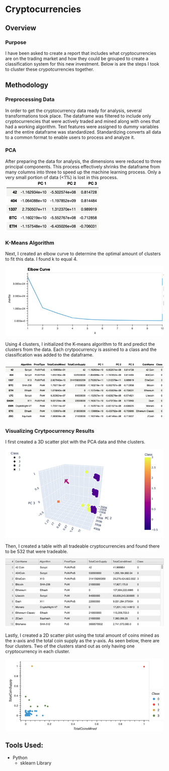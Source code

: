 # Cryptocurrencies

## Overview
### Purpose
I have been asked to create a report that includes what cryptocurrencies are on the trading market and how they could be grouped to create a classification system for this new investment. Below is are the steps I took to cluster these crypotcurrencies together.

## Methodology
### Preprocessing Data
In order to get the cryptocurrency data ready for analysis, several transformations took place. The dataframe was filtered to include only cryptocurrencies that were actively traded and mined along with ones that had a working algorithm. Text features were assigned to dummy variables and the entire dataframe was standardized. Standardizing converts all data to a common format to enable users to process and analyze it.

### PCA
After preparing the data for analysis, the dimensions were reduced to three principal components. This process effectively shrinks the dataframe from many columns into three to speed up the machine learning process. Only a very small portion of data (<1%) is lost in this process. <br>
![](analysis/pca.png)

### K-Means Algorithm
Next, I created an elbow curve to determine the optimal amount of clusters to fit this data. I found k to equal 4.

![](analysis/elbowCurve.png) <br>

Using 4 clusters, I initialized the K-means algorithm to fit and predict the clusters from the data. Each crytpocurrency is assined to a class and the classification was added to the dataframe.

![](analysis/classDf.png)

### Visualizing Crytpocurrency Results
I first created a 3D scatter plot with the PCA data and thhe clusters.

![](analysis/3dScatter.png) <br>

Then, I created a table with all tradeable cryptocurrencies and found there to be 532 that were tradeable. 

![](analysis/tradeableTable.png) <br>

Lastly, I created a 2D scatter plot using the total amount of coins mined as the x-axis and the total coin supply as the y-axis. As seen below, there are four clusters. Two of the clusters stand out as only having one cryptocurrency in each cluster.

![](analysis/2dScatter.png) <br>


## Tools Used:
- Python
    - sklearn Library